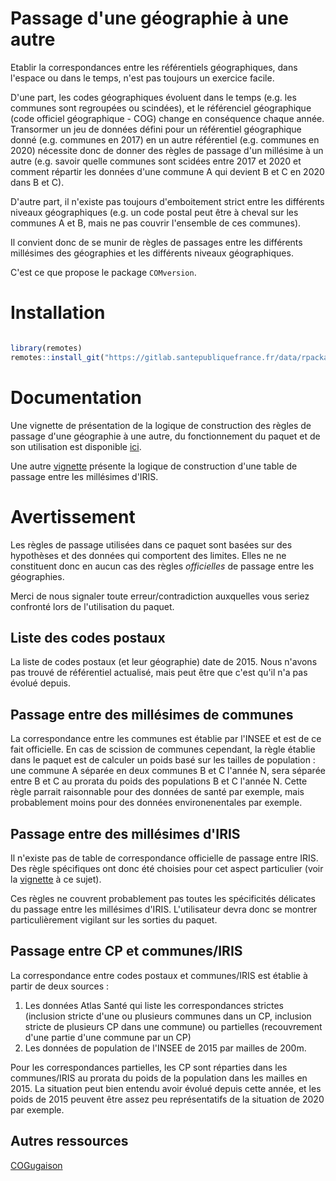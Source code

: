 
# Passage d'une géographie à une autre

Etablir la correspondances entre les référentiels géographiques, dans
l'espace ou dans le temps, n'est pas toujours un exercice facile. 

D'une part, les codes géographiques évoluent dans le temps (e.g. les
communes sont regroupées ou scindées), et le référenciel géographique
(code officiel géographique - COG) change en conséquence chaque
année. Transormer un jeu de données défini pour un référentiel
géographique donné (e.g. communes en 2017) en un autre référentiel
(e.g. communes en 2020) nécessite donc de donner des règles de passage
d'un millésime à un autre (e.g. savoir quelle communes sont scidées
entre 2017 et 2020 et comment répartir les données d'une commune A qui
devient B et C en 2020 dans B et C). 

D'autre part, il n'existe pas toujours d'emboitement strict entre les
différents niveaux géographiques (e.g. un code postal peut être à
cheval sur les communes A et B, mais ne pas couvrir l'ensemble de ces
communes). 

Il convient donc de se munir de règles de passages entre les
différents millésimes des géographies et les différents niveaux
géographiques. 

C'est ce que propose le package `COMversion`.


# Installation

```r

library(remotes)
remotes::install_git("https://gitlab.santepubliquefrance.fr/data/rpackages/comversion")

```

# Documentation

Une vignette de présentation de la logique de construction des règles
de passage d'une géographie à une autre, du fonctionnement du paquet
et de son utilisation est disponible
[ici](vignettes/utilisation_COMversion.md). 

Une autre [vignette](vignettes/passage_iris.md) présente la logique de
construction d'une table de passage entre les millésimes d'IRIS. 

# Avertissement

Les règles de passage utilisées dans ce paquet sont basées sur des
hypothèses et des données qui comportent des limites. Elles ne
ne constituent donc en aucun cas des règles _officielles_ de passage
entre les géographies.

Merci de nous signaler toute erreur/contradiction auxquelles vous
seriez confronté lors de l'utilisation du paquet.

## Liste des codes postaux
La liste de codes postaux (et leur géographie) date de 2015. Nous
n'avons pas trouvé de référentiel actualisé, mais peut être que c'est
qu'il n'a pas évolué depuis.

## Passage entre des millésimes de communes
La correspondance entre les communes est établie par l'INSEE et est de
ce fait officielle. En cas de scission de communes cependant, la règle
établie dans le paquet est de calculer un poids basé sur les tailles
de population : une commune A séparée en deux communes B et C
l'année N, sera séparée entre B et C au prorata du poids des
populations B et C l'année N. 
Cette règle parrait raisonnable pour des données de santé par exemple,
mais probablement moins pour des données environenentales par exemple.

## Passage entre des millésimes d'IRIS
Il n'existe pas de table de correspondance officielle de passage entre
IRIS. Des règle spécifiques ont donc été choisies pour cet aspect
particulier (voir la [vignette](vignettes/passage_iris.md) à ce
sujet).

Ces règles ne couvrent probablement pas toutes les spécificités
délicates du passage entre les millésimes d'IRIS. L'utilisateur devra
donc se montrer particulièrement vigilant sur les sorties du paquet.

## Passage entre CP et communes/IRIS
La correspondance entre codes postaux et communes/IRIS est établie à
partir de deux sources :

1. Les données Atlas Santé qui liste les correspondances strictes
   (inclusion stricte d'une ou plusieurs communes dans un CP,
   inclusion  stricte de plusieurs CP dans une commune)  ou partielles
   (recouvrement d'une partie d'une commune par un CP)
2. Les données de population de l'INSEE de 2015 par mailles de 200m. 

Pour les correspondances partielles, les CP sont réparties dans les
communes/IRIS au prorata du poids de la population dans les mailles
en 2015. La situation peut bien entendu avoir évolué depuis cette
année, et les poids de 2015 peuvent être assez peu représentatifs de
la situation de 2020 par exemple. 

## Autres ressources

[COGugaison](https://github.com/antuki/COGugaison)
